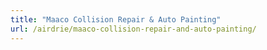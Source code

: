 ```yaml
---
title: "Maaco Collision Repair & Auto Painting"
url: /airdrie/maaco-collision-repair-and-auto-painting/
---
```

